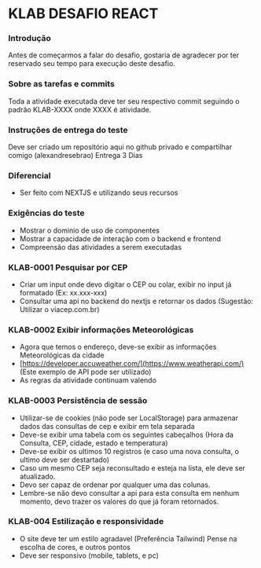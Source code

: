 # KLAB DESAFIO REACT

### Introdução
Antes de começarmos a falar do desafio, gostaria de agradecer
por ter reservado seu tempo para execução deste desafio.

### Sobre as tarefas e commits

Toda a atividade executada deve ter seu respectivo commit
seguindo o padrão KLAB-XXXX onde XXXX é atividade.

### Instruções de entrega do teste
Deve ser criado um repositório aqui no github privado e compartilhar comigo (alexandresebrao)
Entrega 3 Dias

### Diferencial
- Ser feito com NEXTJS e utilizando seus recursos

### Exigências do teste
- Mostrar o dominio de uso de componentes
- Mostrar a capacidade de interação com o backend e frontend
- Compreensão das atividades a serem executadas

### KLAB-0001 Pesquisar por CEP
- Criar um input onde devo digitar o CEP ou colar, exibir no input já formatado (Ex: xx.xxx-xxx)
- Consultar uma api no backend do nextjs e retornar os dados (Sugestão: Utilizar o viacep.com.br)

### KLAB-0002 Exibir informações Meteorológicas
- Agora que temos o endereço, deve-se exibir as informações Meteorológicas da cidade
- [https://developer.accuweather.com/](https://www.weatherapi.com/) (Este exemplo de API pode ser utilizado)
- As regras da atividade continuam valendo

### KLAB-0003 Persistência de sessão
- Utilizar-se de cookies (não pode ser LocalStorage) para armazenar dados das consultas de cep e exibir em tela separada
- Deve-se exibir uma tabela com os seguintes cabeçalhos (Hora da Consulta, CEP, cidade, estado e temperatura)
- Deve-se exibir os ultimos 10 registros (e caso uma nova consulta, o ultimo deve ser destartado)
- Caso um mesmo CEP seja reconsultado e esteja na lista, ele deve ser atualizado.
- Devo ser capaz de ordenar por qualquer uma das colunas.
- Lembre-se não devo consultar a api para esta consulta em nenhum momento, devo trazer os valores do que já foram retornados.

### KLAB-004 Estilização e responsividade
- O site deve ter um estilo agradavel (Preferência Tailwind) Pense na escolha de cores, e outros pontos
- Deve ser responsivo (mobile, tablets, e pc)
